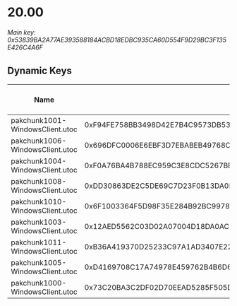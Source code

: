# 20.00

###### *Main key: 0x53839BA2A77AE393588184ACBD18EDBC935CA60D554F9D29BC3F135E426C4A6F*

## Dynamic Keys

| Name                            | Key                                                                | High Res Textures |
|---------------------------------|--------------------------------------------------------------------|-------------------|
| pakchunk1001-WindowsClient.utoc | 0xF94FE758BB3498D42E7B4C9573DB5369117EDAAAEFCDD299CB1511F8CCD3BCC7 | ❌                 |
| pakchunk1006-WindowsClient.utoc | 0x696DFC0006E6EBF3D7EBABEB49768C4CE39BD27C9DA041214698416C364E6E62 | ❌                 |
| pakchunk1004-WindowsClient.utoc | 0xF0A76BA4B788EC959C3E8CDC5267BB92F495860AB1C26474FDA87887E9C258BB | ❌                 |
| pakchunk1008-WindowsClient.utoc | 0xDD30863DE2C5DE69C7D23F0B13DA0BC188971CCBDEF7BAF0ED5C353907277334 | ❌                 |
| pakchunk1010-WindowsClient.utoc | 0x6F1003364F5D98F35E284B92BC9978E2D7A27FAB07BECDFAC81679E44F5F8704 | ❌                 |
| pakchunk1003-WindowsClient.utoc | 0x12AED5562C03D02A07004D18DA0ACE67F159E7118F8C2F20EFC129687D37F39C | ❌                 |
| pakchunk1011-WindowsClient.utoc | 0xB36A419370D25233C97A1AD3407E2210362211255B48CC085B5C6E39DD85649C | ❌                 |
| pakchunk1005-WindowsClient.utoc | 0xD4169708C17A74978E459762B4B6D644B14A565BD865EAD976F89F66EBCD4DF9 | ❌                 |
| pakchunk1000-WindowsClient.utoc | 0x73C20BA3C2DF02D70EEAD5285F505DAE7A6D4DC3E129B899D3AF6392FAB85232 | ❌                 |
